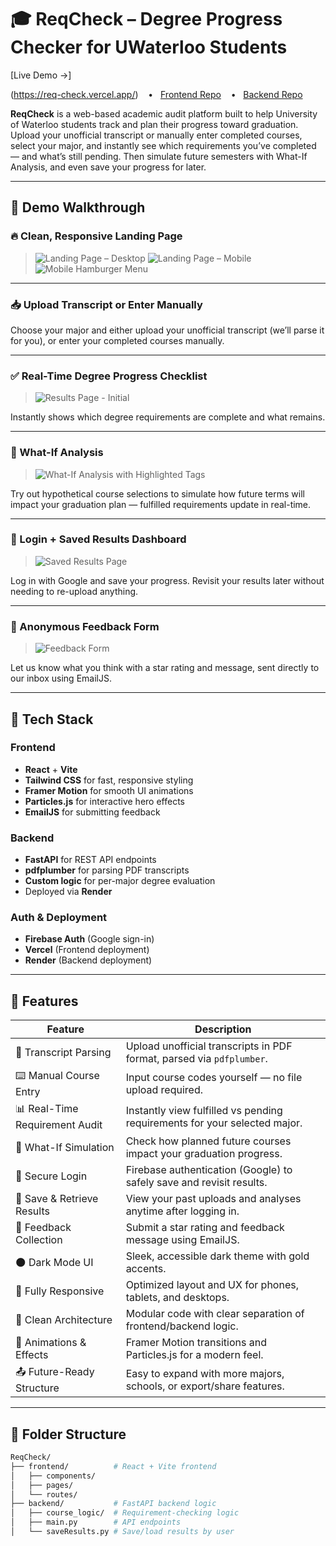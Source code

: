 # 🎓 ReqCheck – Degree Progress Checker for UWaterloo Students

[Live Demo →]

(https://req-check.vercel.app/) &nbsp;&nbsp;&nbsp;•&nbsp;&nbsp;&nbsp;[Frontend Repo](https://github.com/priyanshusinghal12/ReqCheck/tree/main/frontend) &nbsp;&nbsp;&nbsp;•&nbsp;&nbsp;&nbsp;[Backend Repo](https://github.com/priyanshusinghal12/ReqCheck/tree/main/backend)

**ReqCheck** is a web-based academic audit platform built to help University of Waterloo students track and plan their progress toward graduation. Upload your unofficial transcript or manually enter completed courses, select your major, and instantly see which requirements you’ve completed — and what’s still pending. Then simulate future semesters with What-If Analysis, and even save your progress for later.

---

## 🚀 Demo Walkthrough

### 🔥 Clean, Responsive Landing Page

> ![Landing Page – Desktop](https://github.com/user-attachments/assets/1337bc6d-9fb2-43fb-816d-c68b9c95a86d)
> ![Landing Page – Mobile](https://github.com/user-attachments/assets/4a15e5e6-32c1-4aa0-be79-e3f64a6c2a57)
> ![Mobile Hamburger Menu](https://github.com/user-attachments/assets/d8ce5d3c-45ae-4e15-bdae-4a6e1056526b)

---

### 📥 Upload Transcript or Enter Manually

Choose your major and either upload your unofficial transcript (we’ll parse it for you), or enter your completed courses manually.

---

### ✅ Real-Time Degree Progress Checklist

> ![Results Page - Initial](https://github.com/user-attachments/assets/7542b090-222e-4aa4-a456-f2243433f796)

Instantly shows which degree requirements are complete and what remains.

---

### 🧪 What-If Analysis

> ![What-If Analysis with Highlighted Tags](https://github.com/user-attachments/assets/8e123f0b-2c3f-40ac-9ea3-967366402189)

Try out hypothetical course selections to simulate how future terms will impact your graduation plan — fulfilled requirements update in real-time.

---

### 💾 Login + Saved Results Dashboard

> ![Saved Results Page](https://github.com/user-attachments/assets/90daf106-843c-4775-b295-9931a3e24414)

Log in with Google and save your progress. Revisit your results later without needing to re-upload anything.

---

### 💬 Anonymous Feedback Form

> ![Feedback Form](https://github.com/user-attachments/assets/1b1de6f4-1d73-4ac3-a794-bfe37555f4b8)

Let us know what you think with a star rating and message, sent directly to our inbox using EmailJS.

---

## 🧠 Tech Stack

### Frontend
- **React** + **Vite**
- **Tailwind CSS** for fast, responsive styling
- **Framer Motion** for smooth UI animations
- **Particles.js** for interactive hero effects
- **EmailJS** for submitting feedback

### Backend
- **FastAPI** for REST API endpoints
- **pdfplumber** for parsing PDF transcripts
- **Custom logic** for per-major degree evaluation
- Deployed via **Render**

### Auth & Deployment
- **Firebase Auth** (Google sign-in)
- **Vercel** (Frontend deployment)
- **Render** (Backend deployment)

---

## 🧩 Features

| Feature                         | Description                                                                 |
|----------------------------------|-----------------------------------------------------------------------------|
| 📄 Transcript Parsing            | Upload unofficial transcripts in PDF format, parsed via `pdfplumber`.       |
| ⌨️ Manual Course Entry           | Input course codes yourself — no file upload required.                      |
| 📊 Real-Time Requirement Audit   | Instantly view fulfilled vs pending requirements for your selected major.   |
| 🧪 What-If Simulation            | Check how planned future courses impact your graduation progress.           |
| 🔐 Secure Login                  | Firebase authentication (Google) to safely save and revisit results.        |
| 💾 Save & Retrieve Results       | View your past uploads and analyses anytime after logging in.               |
| 💬 Feedback Collection           | Submit a star rating and feedback message using EmailJS.                    |
| 🌑 Dark Mode UI                  | Sleek, accessible dark theme with gold accents.                             |
| 📱 Fully Responsive              | Optimized layout and UX for phones, tablets, and desktops.                  |
| 🧠 Clean Architecture            | Modular code with clear separation of frontend/backend logic.               |
| 🎨 Animations & Effects         | Framer Motion transitions and Particles.js for a modern feel.               |
| 📤 Future-Ready Structure        | Easy to expand with more majors, schools, or export/share features.         |

---

## 📁 Folder Structure

```bash
ReqCheck/
├── frontend/          # React + Vite frontend
│   ├── components/
│   ├── pages/
│   └── routes/
├── backend/           # FastAPI backend logic
│   ├── course_logic/  # Requirement-checking logic
│   ├── main.py        # API endpoints
│   └── saveResults.py # Save/load results by user
